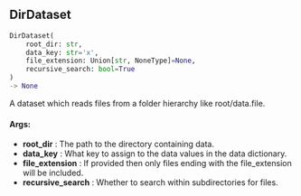 ## DirDataset
```python
DirDataset(
	root_dir: str,
	data_key: str='x',
	file_extension: Union[str, NoneType]=None,
	recursive_search: bool=True
)
-> None
```
A dataset which reads files from a folder hierarchy like root/data.file.


#### Args:

* **root_dir** :  The path to the directory containing data.
* **data_key** :  What key to assign to the data values in the data dictionary.
* **file_extension** :  If provided then only files ending with the file_extension will be included.
* **recursive_search** :  Whether to search within subdirectories for files.